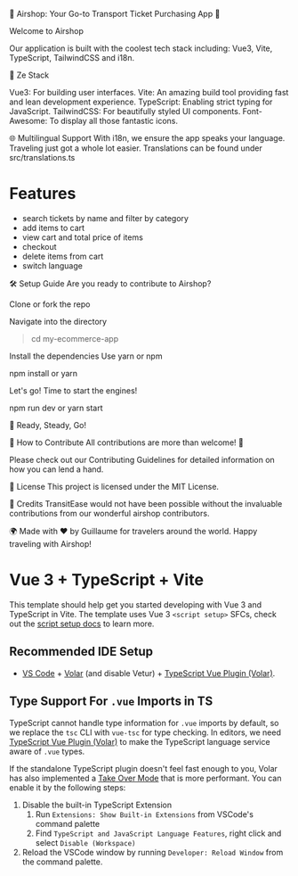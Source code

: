 🚀 Airshop: Your Go-to Transport Ticket Purchasing App 🎫

Welcome to Airshop

Our application is built with the coolest tech stack including:
Vue3, Vite, TypeScript, TailwindCSS and i18n.

🧩 Ze Stack

Vue3: For building user interfaces.
Vite: An amazing build tool providing fast and lean development experience.
TypeScript: Enabling strict typing for JavaScript.
TailwindCSS: For beautifully styled UI components.
Font-Awesome: To display all those fantastic icons.

🌐 Multilingual Support
With i18n, we ensure the app speaks your language. Traveling just got a whole lot easier.
Translations can be found under src/translations.ts

# Features

- search tickets by name and filter by category
- add items to cart
- view cart and total price of items
- checkout
- delete items from cart
- switch language

🛠️ Setup Guide
Are you ready to contribute to Airshop?

Clone or fork the repo

Navigate into the directory
> cd my-ecommerce-app

Install the dependencies
Use yarn or npm

npm install
or
yarn

Let's go! Time to start the engines!

npm run dev
or
yarn start

📣 Ready, Steady, Go!

🤝 How to Contribute
All contributions are more than welcome! 🎉

Please check out our Contributing Guidelines for detailed information on how you can lend a hand.

📖 License
This project is licensed under the MIT License.

🙌 Credits
TransitEase would not have been possible without the invaluable contributions from our wonderful airshop contributors.

🌍 Made with ❤️ by Guillaume for travelers around the world. 
Happy traveling with Airshop!


# Vue 3 + TypeScript + Vite

This template should help get you started developing with Vue 3 and TypeScript in Vite. The template uses Vue 3 `<script setup>` SFCs, check out the [script setup docs](https://v3.vuejs.org/api/sfc-script-setup.html#sfc-script-setup) to learn more.

## Recommended IDE Setup

- [VS Code](https://code.visualstudio.com/) + [Volar](https://marketplace.visualstudio.com/items?itemName=Vue.volar) (and disable Vetur) + [TypeScript Vue Plugin (Volar)](https://marketplace.visualstudio.com/items?itemName=Vue.vscode-typescript-vue-plugin).

## Type Support For `.vue` Imports in TS

TypeScript cannot handle type information for `.vue` imports by default, so we replace the `tsc` CLI with `vue-tsc` for type checking. In editors, we need [TypeScript Vue Plugin (Volar)](https://marketplace.visualstudio.com/items?itemName=Vue.vscode-typescript-vue-plugin) to make the TypeScript language service aware of `.vue` types.

If the standalone TypeScript plugin doesn't feel fast enough to you, Volar has also implemented a [Take Over Mode](https://github.com/johnsoncodehk/volar/discussions/471#discussioncomment-1361669) that is more performant. You can enable it by the following steps:

1. Disable the built-in TypeScript Extension
   1. Run `Extensions: Show Built-in Extensions` from VSCode's command palette
   2. Find `TypeScript and JavaScript Language Features`, right click and select `Disable (Workspace)`
2. Reload the VSCode window by running `Developer: Reload Window` from the command palette.
